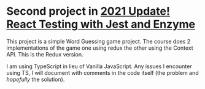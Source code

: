 # Second project in [2021 Update! React Testing with Jest and Enzyme](https://www.udemy.com/course-dashboard-redirect/?course_id=1719174)

This project is a simple Word Guessing game project. The course does 2 implementations of the game one using redux the other using the Context API. This is the Redux version. 

I am using TypeScript in lieu of Vanilla JavaScript. Any issues I encounter using TS, I will document with comments in the code itself (the problem and *hopefully* the solution).